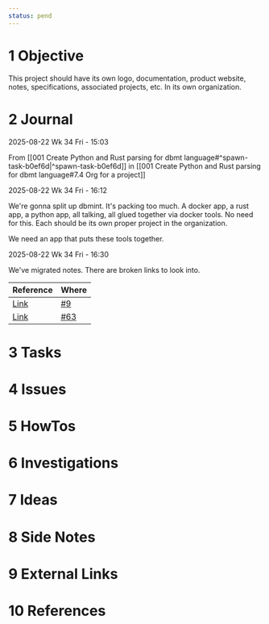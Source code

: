 ```yaml
---
status: pend
---
```


# 1 Objective

This project should have its own logo, documentation, product website, notes, specifications, associated projects, etc. In its own organization.

# 2 Journal

2025-08-22 Wk 34 Fri - 15:03

From [[001 Create Python and Rust parsing for dbmt language#^spawn-task-b0ef6d|^spawn-task-b0ef6d]]  in [[001 Create Python and Rust parsing for dbmt language#7.4 Org for a project]]

2025-08-22 Wk 34 Fri - 16:12

We're gonna split up dbmint. It's packing too much. A docker app, a rust app, a python app, all talking, all glued together via docker tools. No need for this. Each should be its own proper project in the organization.

We need an app that puts these tools together. 

2025-08-22 Wk 34 Fri - 16:30

We've migrated notes. There are broken links to look into.


| Reference                                                                                                                                                                                                                                                            | Where                                                    |
| -------------------------------------------------------------------------------------------------------------------------------------------------------------------------------------------------------------------------------------------------------------------- | -------------------------------------------------------- |
| [Link](https://github.com/delta-domain-rnd/delta-trace/blob/main/lan/projects/2025/000%20dbmint/tasks/2025/001%20Create%20Python%20and%20Rust%20parsing%20for%20dbmt%20language.md#34-open-a-pr-for--dbml_sqlite-and-bump-version-of-pydbml)                         | [#9](https://github.com/dvanderweele/DBML_SQLite/pull/9) |
| [Link](https://github.com/delta-domain-rnd/delta-trace/blob/webview/lan/projects/2025/000%20dbmint/tasks/2025/001%20Create%20Python%20and%20Rust%20parsing%20for%20dbmt%20language.md#63-trying-to-see-dbml-data-representation-for-when-embedding-dbmt-as-comments) | [#63](https://github.com/Vanderhoof/PyDBML/issues/63)    |

# 3 Tasks

# 4 Issues

# 5 HowTos

# 6 Investigations

# 7 Ideas

# 8 Side Notes
# 9 External Links

# 10 References